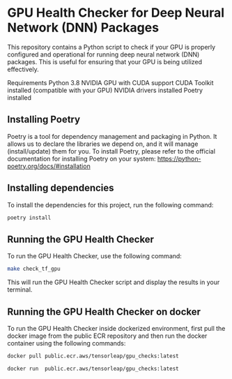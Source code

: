 # GPU Health Checker for Deep Neural Network (DNN) Packages
This repository contains a Python script to check if your GPU is properly configured and operational for running deep neural network (DNN) packages.
This is useful for ensuring that your GPU is being utilized effectively.

Requirements
Python 3.8
NVIDIA GPU with CUDA support
CUDA Toolkit installed (compatible with your GPU)
NVIDIA drivers installed
Poetry installed

## Installing Poetry
Poetry is a tool for dependency management and packaging in Python.
It allows us to declare the libraries we depend on, and it will manage (install/update) them for you. 
To install Poetry, please refer to the official documentation for installing Poetry on your system:
https://python-poetry.org/docs/#installation

## Installing dependencies
To install the dependencies for this project, run the following command:
```bash
poetry install
```

## Running the GPU Health Checker
To run the GPU Health Checker, use the following command:
```bash
make check_tf_gpu
```

This will run the GPU Health Checker script and display the results in your terminal.

## Running the GPU Health Checker on docker
To run the GPU Health Checker inside dockerized environment, first pull the docker image from the public ECR repository and then run the docker container using the following commands:
```bash
docker pull public.ecr.aws/tensorleap/gpu_checks:latest
```

```bash
docker run  public.ecr.aws/tensorleap/gpu_checks:latest
```